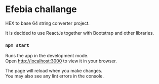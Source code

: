 # Efebia challange

HEX to base 64 string converter project.

It is decided to use ReactJs together with Bootstrap and other libraries.

### `npm start`

Runs the app in the development mode.\
Open [http://localhost:3000](http://localhost:3000) to view it in your browser.

The page will reload when you make changes.\
You may also see any lint errors in the console.
